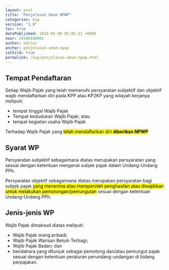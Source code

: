 ```yaml
---
layout: post
title: "Penjelasan Umum NPWP"
categories: kup
version: "1.0"
toc: true
datePublished: 2018-05-08 05:01:21 +0000
nour: 20180100001
author: editor
anchor: penjelasan-umum-npwp
isChild: true
permalink: /kup/penjelasan-umum-npwp.html
---
```

## Tempat Pendaftaran

Setiap Wajib Pajak yang telah memenuhi persyaratan subjektif dan objektif wajib mendaftarkan diri pada KPP atau KP2KP yang wilayah kerjanya meliputi:
- tempat tinggal Wajib Pajak
- Tempat kedudukan Wajib Pajak; atau
- tempat kegiatan usaha Wajib Pajak

Terhadap Wajib Pajak yang <mark>telah mendaftarkan diri <strong>diberikan NPWP</strong></mark>

## Syarat WP
Persyaratan subjektif sebagaimana diatas merupakan persyaratan yang sesuai dengan ketentuan mengenai subjek pajak dalam Undang-Undang PPh.

Persyaratan objektif sebagaimana diatas merupakan persyaratan bagi subjek pajak <mark>yang menerima atau memperoleh penghasilan atau diwajibkan untuk melakukan pemotongan/pemungutan</mark> sesuai dengan ketentuan Undang-Undang PPh.

## Jenis-jenis WP
Wajib Pajak dimaksud diatas meliputi:
- Wajib Pajak orang pribadi;
- Wajib Pajak Warisan Belum Terbagi;
- Wajib Pajak Badan; dan
- bendahara yang ditunjuk sebagai pemotong dan/atau pemungut pajak sesuai dengan ketentuan peraturan perundang-undangan di bidang perpajakan.